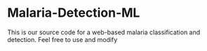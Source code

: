 # Malaria-Detection-ML

This is our source code for a web-based malaria classification and detection. Feel free to use and modify 
